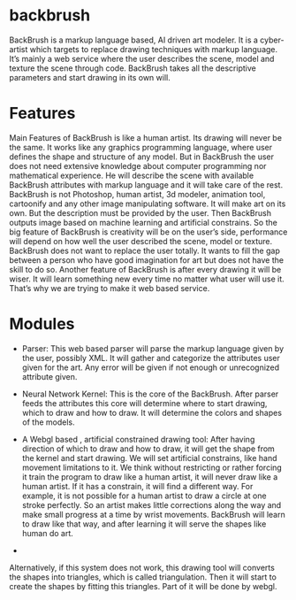 backbrush
=========

BackBrush is a markup language based, AI driven art modeler. It is a cyber-artist which targets to replace drawing techniques with markup language. It’s mainly a web service where the user describes the scene, model and texture the scene through code. BackBrush takes all the descriptive parameters and start drawing in its own will. 

Features
=========
Main Features of BackBrush is like a human artist. Its drawing will never be the same. It works like any graphics programming language, where user defines the shape and structure of any model. But in BackBrush the user does not need extensive knowledge about computer programming nor mathematical experience. He will describe the scene with available BackBrush attributes with markup language and it will take care of the rest.
BackBrush is not Photoshop, human artist, 3d modeler, animation tool, cartoonify and any other image manipulating software. It will make art on its own. But the description must be provided by the user. Then BackBrush outputs image based on machine learning and artificial constrains.
So the big feature of BackBrush is creativity will be on the user’s side, performance will depend on how well the user described the scene, model or texture. BackBrush does not want to replace the user totally. It wants to fill the gap between a person who have good imagination for art but does not have the skill to do so.
Another feature of BackBrush is after every drawing it will be wiser. It will learn something new every time no matter what user will use it. That’s why we are trying to make it web based service.


Modules
=========
-	Parser: This web based parser will parse the markup language given by the user, possibly XML. It will gather and categorize the attributes user given for the art. Any error will be given if not enough or unrecognized attribute given.

-	Neural Network Kernel: This is the core of the BackBrush. After parser feeds the attributes this core will determine where to start drawing, which to draw and how to draw. It will determine the colors and shapes of the models.

-	A Webgl based , artificial constrained drawing tool: After having direction of which to draw and how to draw, it will get the shape from the kernel and start drawing. We will set artificial constrains, like hand movement limitations to it. We think without restricting or rather forcing it train the program to draw like a human artist, it will never draw like a human artist. If it has a constrain, it will find a different way. For example, it is not possible for a human artist to draw a circle at one stroke perfectly. So an artist makes little corrections along the way and make small progress at a time by wrist movements. BackBrush will learn to draw like that way, and after learning it will serve the shapes like human do art.
-	
Alternatively, if this system does not work, this drawing tool will converts the shapes into triangles, which is called triangulation. Then it will start to create the shapes by fitting this triangles. Part of it will be done by webgl.

